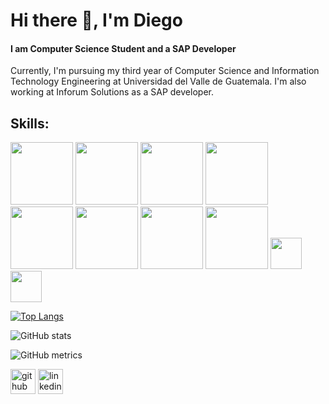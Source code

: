 # Hi there 👋, I'm Diego
#### I am Computer Science Student and a SAP Developer
Currently, I'm pursuing my third year of Computer Science and Information Technology Engineering at Universidad del Valle de Guatemala. I'm also working at Inforum Solutions as a SAP developer.  

## Skills:

<img src='https://seeklogo.com/images/P/python-logo-C50EED1930-seeklogo.com.png' height='100'> <img src='https://hotmart.s3.amazonaws.com/product_contents/7523d29c-b85b-4e2d-b845-da195029ec42/vbnet.png' height='100'> <img src='https://brandslogos.com/wp-content/uploads/images/large/java-logo-1.png' height='100'>
<img src='https://cdn.freebiesupply.com/logos/large/2x/mysql-5-logo-png-transparent.png' height='100'> <img src='https://upload.wikimedia.org/wikipedia/commons/thumb/2/29/Postgresql_elephant.svg/1985px-Postgresql_elephant.svg.png' height='100'> <img src='https://brandslogos.com/wp-content/uploads/thumbs/microsoft-sql-server-logo-vector.svg' height='100'> <img src='https://brandslogos.com/wp-content/uploads/images/large/kotlin-logo.png' height='100'> <img src='https://upload.wikimedia.org/wikipedia/commons/thumb/1/18/ISO_C%2B%2B_Logo.svg/1822px-ISO_C%2B%2B_Logo.svg.png' height='100'> <img src='https://github.com/Diego2250/Diego2250/assets/77738746/003df611-3b6a-4320-95fc-2590890db8a7' height='50'> <img src='https://github.com/Diego2250/Diego2250/assets/77738746/4191cf64-9a3b-4da1-9441-3f6f072523c0' height='50'>



[![Top Langs](https://github-readme-stats.vercel.app/api/top-langs/?username=Diego2250)](https://github.com/anuraghazra/github-readme-stats)

![GitHub stats](https://github-readme-stats.vercel.app/api?username=Diego2250&show_icons=true&count_private=true)  

![GitHub metrics](https://metrics.lecoq.io/Diego2250)  


[<img src='https://cdn.jsdelivr.net/npm/simple-icons@3.0.1/icons/github.svg' alt='github' height='40'>](https://github.com/Diego2250) [<img src='https://cdn.jsdelivr.net/npm/simple-icons@3.0.1/icons/linkedin.svg' alt='linkedin' height='40'>](https://www.linkedin.com/in/diego-morales-343809204/)  

